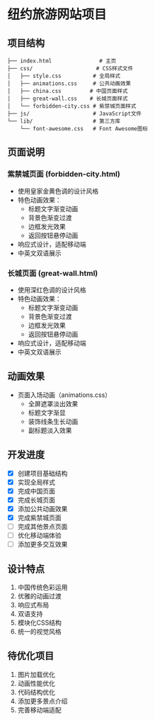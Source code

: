 # 纽约旅游网站项目

## 项目结构
```
├── index.html               # 主页
├── css/                    # CSS样式文件
│   ├── style.css          # 全局样式
│   ├── animations.css     # 公共动画效果
│   ├── china.css         # 中国页面样式
│   ├── great-wall.css    # 长城页面样式
│   └── forbidden-city.css # 紫禁城页面样式
├── js/                    # JavaScript文件
└── lib/                   # 第三方库
    └── font-awesome.css   # Font Awesome图标
```

## 页面说明

### 紫禁城页面 (forbidden-city.html)
- 使用皇家金黄色调的设计风格
- 特色动画效果：
  - 标题文字渐变动画
  - 背景色渐变过渡
  - 边框发光效果
  - 返回按钮悬停动画
- 响应式设计，适配移动端
- 中英文双语展示

### 长城页面 (great-wall.html)
- 使用深红色调的设计风格
- 特色动画效果：
  - 标题文字渐变动画
  - 背景色渐变过渡
  - 边框发光效果
  - 返回按钮悬停动画
- 响应式设计，适配移动端
- 中英文双语展示

## 动画效果
- 页面入场动画（animations.css）
  - 全屏遮罩淡出效果
  - 标题文字渐显
  - 装饰线条生长动画
  - 副标题淡入效果

## 开发进度
- [x] 创建项目基础结构
- [x] 实现全局样式
- [x] 完成中国页面
- [x] 完成长城页面
- [x] 添加公共动画效果
- [x] 完成紫禁城页面
- [ ] 完成其他景点页面
- [ ] 优化移动端体验
- [ ] 添加更多交互效果

## 设计特点
1. 中国传统色彩运用
2. 优雅的动画过渡
3. 响应式布局
4. 双语支持
5. 模块化CSS结构
6. 统一的视觉风格

## 待优化项目
1. 图片加载优化
2. 动画性能优化
3. 代码结构优化
4. 添加更多景点介绍
5. 完善移动端适配 